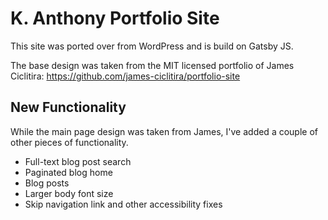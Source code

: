 # K. Anthony Portfolio Site

This site was ported over from WordPress and is build on Gatsby JS.

The base design was taken from the MIT licensed portfolio of James Ciclitira: https://github.com/james-ciclitira/portfolio-site

## New Functionality

While the main page design was taken from James, I've added a couple of other pieces of functionality.

- Full-text blog post search
- Paginated blog home
- Blog posts
- Larger body font size
- Skip navigation link and other accessibility fixes